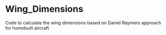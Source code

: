 # Wing_Dimensions
Code to calculate the wing dimensions based on Daniel Raymers approach for homebuilt aircraft
